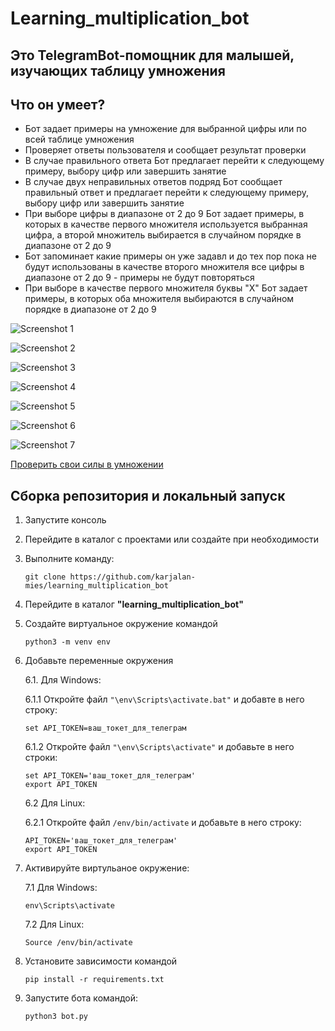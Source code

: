 # Learning_multiplication_bot

## Это TelegramBot-помощник для малышей, изучающих таблицу умножения

## Что он умеет?
* Бот задает примеры на умножение для выбранной цифры или по всей таблице умножения
* Проверяет ответы пользователя и сообщает результат проверки
* В случае правильного ответа Бот предлагает перейти к следующему примеру, выбору цифр или завершить занятие
* В случае двух неправильных ответов подряд Бот сообщает правильный ответ и предлагает перейти к следующему примеру, выбору цифр или завершить занятие
* При выборе цифры в диапазоне от 2 до 9 Бот задает примеры, в которых в качестве первого множителя используется выбранная цифра, а второй множитель выбирается в случайном порядке в диапазоне от 2 до 9
* Бот запоминает какие примеры он уже задавл и до тех пор пока не будут использованы в качестве второго множителя все цифры в диапазоне от 2 до 9 - примеры не будут повторяться
* При выборе в качестве первого множителя буквы "X" Бот задает примеры, в которых оба множителя выбираются в случайном порядке в диапазоне от 2 до 9

![Screenshot 1](https://github.com/karjalan-mies/learning_multiplication_bot/blob/master/images/001.png)

![Screenshot 2](https://github.com/karjalan-mies/learning_multiplication_bot/blob/master/images/002.png)

![Screenshot 3](https://github.com/karjalan-mies/learning_multiplication_bot/blob/master/images/003.png)

![Screenshot 4](https://github.com/karjalan-mies/learning_multiplication_bot/blob/master/images/004.png)

![Screenshot 5](https://github.com/karjalan-mies/learning_multiplication_bot/blob/master/images/005.png)

![Screenshot 6](https://github.com/karjalan-mies/learning_multiplication_bot/blob/master/images/006.png)

![Screenshot 7](https://github.com/karjalan-mies/learning_multiplication_bot/blob/master/images/007.png)

[Проверить свои силы в умножении](https://t.me/learning_multiplication_bot)

## Сборка репозитория и локальный запуск
1. Запустите консоль
2. Перейдите в каталог с проектами или создайте при необходимости
3. Выполните команду:

    ```
    git clone https://github.com/karjalan-mies/learning_multiplication_bot
    ```
4. Перейдите в каталог **"learning_multiplication_bot"**
5. Создайте виртуальное окружение командой
    ```
    python3 -m venv env
    ```
6. Добавьте переменные окружения

    6.1. Для Windows:

    6.1.1 Откройте файл ```"\env\Scripts\activate.bat"``` и добавте в него строку:
    ```
    set API_TOKEN=ваш_токет_для_телеграм
    ```
    6.1.2 Откройте файл ```"\env\Scripts\activate"``` и добавьте в него строки:
    ```
    set API_TOKEN='ваш_токет_для_телеграм'
    export API_TOKEN
    ```
    6.2 Для Linux:
    
    6.2.1 Откройте файл ```/env/bin/activate``` и добавьте в него строку:
    ```
    API_TOKEN='ваш_токет_для_телеграм'
    export API_TOKEN
    ```

7. Активируйте виртульаное окружение:

    7.1 Для Windows:
    ```
    env\Scripts\activate
    ```

    7.2 Для Linux:
    ```
    Source /env/bin/activate
    ```

8. Установите зависимости командой
    ```
    pip install -r requirements.txt
    ```

9. Запустите бота командой:
    ```
    python3 bot.py
    ```

